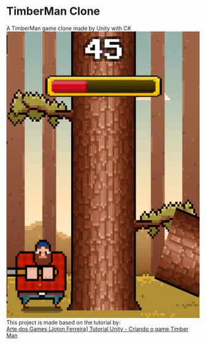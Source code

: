 # TimberMan Clone 
A TimberMan game clone made by Unity with C#
<img src="/pics/preview.PNG" width="588px" height="748px"></img>
This project is made based on the tutorial by:</br>
[Arte dos Games [Joton Ferreira] Tutorial Unity - Criando o game Timber Man](https://www.youtube.com/watch?v=vk91turzthA&list=PLPpGzemISB2fHIgT5UOUx1i8ShB50BQuA)
